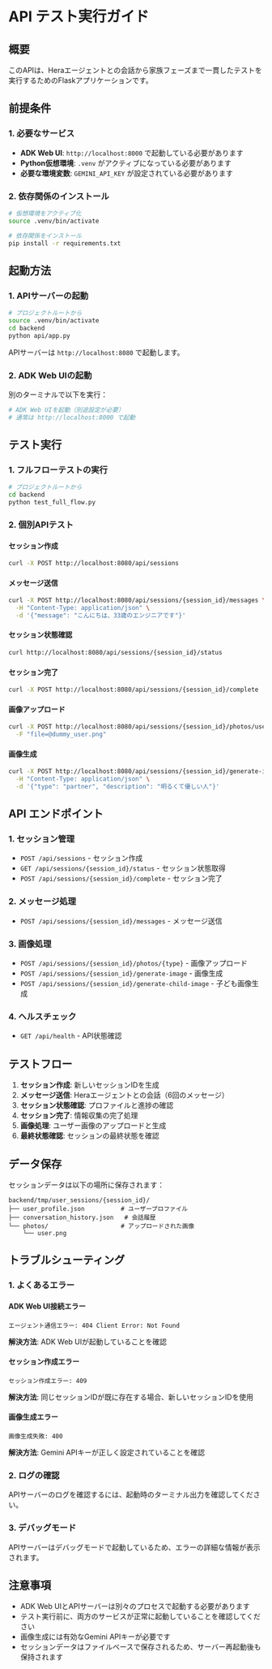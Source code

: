 # API テスト実行ガイド

## 概要

このAPIは、Heraエージェントとの会話から家族フェーズまで一貫したテストを実行するためのFlaskアプリケーションです。

## 前提条件

### 1. 必要なサービス
- **ADK Web UI**: `http://localhost:8000` で起動している必要があります
- **Python仮想環境**: `.venv` がアクティブになっている必要があります
- **必要な環境変数**: `GEMINI_API_KEY` が設定されている必要があります

### 2. 依存関係のインストール
```bash
# 仮想環境をアクティブ化
source .venv/bin/activate

# 依存関係をインストール
pip install -r requirements.txt
```

## 起動方法

### 1. APIサーバーの起動
```bash
# プロジェクトルートから
source .venv/bin/activate
cd backend
python api/app.py
```

APIサーバーは `http://localhost:8080` で起動します。

### 2. ADK Web UIの起動
別のターミナルで以下を実行：
```bash
# ADK Web UIを起動（別途設定が必要）
# 通常は http://localhost:8000 で起動
```

## テスト実行

### 1. フルフローテストの実行
```bash
# プロジェクトルートから
cd backend
python test_full_flow.py
```

### 2. 個別APIテスト

#### セッション作成
```bash
curl -X POST http://localhost:8080/api/sessions
```

#### メッセージ送信
```bash
curl -X POST http://localhost:8080/api/sessions/{session_id}/messages \
  -H "Content-Type: application/json" \
  -d '{"message": "こんにちは、33歳のエンジニアです"}'
```

#### セッション状態確認
```bash
curl http://localhost:8080/api/sessions/{session_id}/status
```

#### セッション完了
```bash
curl -X POST http://localhost:8080/api/sessions/{session_id}/complete
```

#### 画像アップロード
```bash
curl -X POST http://localhost:8080/api/sessions/{session_id}/photos/user \
  -F "file=@dummy_user.png"
```

#### 画像生成
```bash
curl -X POST http://localhost:8080/api/sessions/{session_id}/generate-image \
  -H "Content-Type: application/json" \
  -d '{"type": "partner", "description": "明るくて優しい人"}'
```

## API エンドポイント

### 1. セッション管理
- `POST /api/sessions` - セッション作成
- `GET /api/sessions/{session_id}/status` - セッション状態取得
- `POST /api/sessions/{session_id}/complete` - セッション完了

### 2. メッセージ処理
- `POST /api/sessions/{session_id}/messages` - メッセージ送信

### 3. 画像処理
- `POST /api/sessions/{session_id}/photos/{type}` - 画像アップロード
- `POST /api/sessions/{session_id}/generate-image` - 画像生成
- `POST /api/sessions/{session_id}/generate-child-image` - 子ども画像生成

### 4. ヘルスチェック
- `GET /api/health` - API状態確認

## テストフロー

1. **セッション作成**: 新しいセッションIDを生成
2. **メッセージ送信**: Heraエージェントとの会話（6回のメッセージ）
3. **セッション状態確認**: プロファイルと進捗の確認
4. **セッション完了**: 情報収集の完了処理
5. **画像処理**: ユーザー画像のアップロードと生成
6. **最終状態確認**: セッションの最終状態を確認

## データ保存

セッションデータは以下の場所に保存されます：
```
backend/tmp/user_sessions/{session_id}/
├── user_profile.json          # ユーザープロファイル
├── conversation_history.json   # 会話履歴
└── photos/                    # アップロードされた画像
    └── user.png
```

## トラブルシューティング

### 1. よくあるエラー

#### ADK Web UI接続エラー
```
エージェント通信エラー: 404 Client Error: Not Found
```
**解決方法**: ADK Web UIが起動していることを確認

#### セッション作成エラー
```
セッション作成エラー: 409
```
**解決方法**: 同じセッションIDが既に存在する場合、新しいセッションIDを使用

#### 画像生成エラー
```
画像生成失敗: 400
```
**解決方法**: Gemini APIキーが正しく設定されていることを確認

### 2. ログの確認

APIサーバーのログを確認するには、起動時のターミナル出力を確認してください。

### 3. デバッグモード

APIサーバーはデバッグモードで起動しているため、エラーの詳細な情報が表示されます。

## 注意事項

- ADK Web UIとAPIサーバーは別々のプロセスで起動する必要があります
- テスト実行前に、両方のサービスが正常に起動していることを確認してください
- 画像生成には有効なGemini APIキーが必要です
- セッションデータはファイルベースで保存されるため、サーバー再起動後も保持されます
